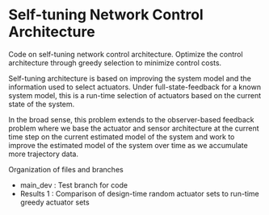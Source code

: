 # Self-tuning Network Control Architecture

Code on self-tuning network control architecture.
Optimize the control architecture through greedy selection to minimize control costs.

Self-tuning architecture is based on improving the system model and the information used to select actuators.
Under full-state-feedback for a known system model, this is a run-time selection of actuators based on the current state of the system.

In the broad sense, this problem extends to the observer-based feedback problem where we base the actuator and sensor architecture at the current time step on the current estimated model of the system and work to improve the estimated model of the system over time as we accumulate more trajectory data.

Organization of files and branches
- main_dev : Test branch for code
- Results 1 : Comparison of design-time random actuator sets to run-time greedy actuator sets
